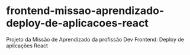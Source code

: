 # frontend-missao-aprendizado-deploy-de-aplicacoes-react
Projeto da Missão de Aprendizado da profissão Dev Frontend: Deploy de aplicações React
